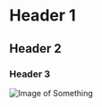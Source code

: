 # Header 1
## Header 2
### Header 3
![Image of Something]([https://octodex.github.com/images/yaktocat.png](https://unsplash.com/photos/person-writing-on-white-paper-c7ZIR8tMFAY))
